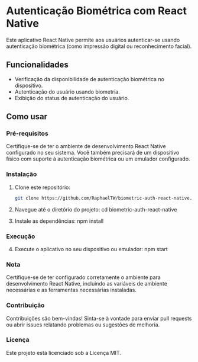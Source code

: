 # Autenticação Biométrica com React Native

Este aplicativo React Native permite aos usuários autenticar-se usando autenticação biométrica (como impressão digital ou reconhecimento facial).

## Funcionalidades

- Verificação da disponibilidade de autenticação biométrica no dispositivo.
- Autenticação do usuário usando biometria.
- Exibição do status de autenticação do usuário.

## Como usar

### Pré-requisitos

Certifique-se de ter o ambiente de desenvolvimento React Native configurado no seu sistema. Você também precisará de um dispositivo físico com suporte à autenticação biométrica ou um emulador configurado.

### Instalação

1. Clone este repositório:

   ```bash
   git clone https://github.com/RaphaelTW/biometric-auth-react-native.git


2. Navegue até o diretório do projeto:
cd biometric-auth-react-native


3. Instale as dependências:
npm install

### Execução

4. Execute o aplicativo no seu dispositivo ou emulador:
npm start

### Nota
Certifique-se de ter configurado corretamente o ambiente para desenvolvimento React Native, incluindo as variáveis de ambiente necessárias e as ferramentas necessárias instaladas.

### Contribuição
Contribuições são bem-vindas! Sinta-se à vontade para enviar pull requests ou abrir issues relatando problemas ou sugestões de melhoria.

### Licença
Este projeto está licenciado sob a Licença MIT.
